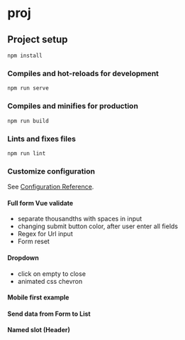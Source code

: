 # proj

## Project setup
```
npm install
```

### Compiles and hot-reloads for development
```
npm run serve
```

### Compiles and minifies for production
```
npm run build
```

### Lints and fixes files
```
npm run lint
```

### Customize configuration
See [Configuration Reference](https://cli.vuejs.org/config/).

#### Full form Vue validate
   + separate thousandths with spaces in input
   + changing submit button color, after user enter all fields
   + Regex for Url input
   + Form reset
#### Dropdown 
   + click on empty to close 
   + animated css chevron
#### Mobile first example
#### Send data from Form to List
#### Named slot (Header)
